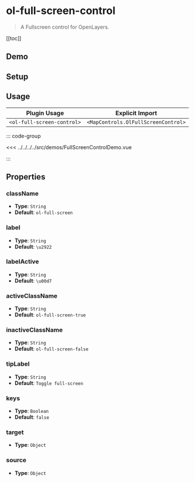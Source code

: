 # ol-full-screen-control

> A Fullscreen control for OpenLayers.

[[toc]]

## Demo

<script setup lang="ts">
import FullScreenControlDemo from "@demos/FullScreenControlDemo.vue"
</script>
<ClientOnly>
<FullScreenControlDemo />
</ClientOnly>

## Setup

<!--@include: ../../mapcontrols.plugin.md-->

## Usage

| Plugin Usage               |           Explicit Import           |
| -------------------------- | :---------------------------------: |
| `<ol-full-screen-control>` | `<MapControls.OlFullScreenControl>` |

::: code-group

<<< ../../../../src/demos/FullScreenControlDemo.vue

:::

## Properties

### className

- **Type**: `String`
- **Default**: `ol-full-screen`

### label

- **Type**: `String`
- **Default**: `\u2922`

### labelActive

- **Type**: `String`
- **Default**: `\u00d7`

### activeClassName

- **Type**: `String`
- **Default**: `ol-full-screen-true`

### inactiveClassName

- **Type**: `String`
- **Default**: `ol-full-screen-false`

### tipLabel

- **Type**: `String`
- **Default**: `Toggle full-screen`

### keys

- **Type**: `Boolean`
- **Default**: `false`

### target

- **Type**: `Object`

### source

- **Type**: `Object`
